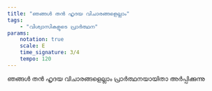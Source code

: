 ```yaml
---
title: "ഞങ്ങൾ തൻ ഹൃദയ വിചാരങ്ങളെല്ലാം"
tags:
    - "വിശ്വാസികളുടെ പ്രാർത്ഥന"
params:
    notation: true
    scale: E
    time_signature: 3/4
    tempo: 120
---
```

ഞങ്ങൾ തൻ ഹൃദയ വിചാരങ്ങളെല്ലാം
പ്രാർത്ഥനയായിതാ അർപ്പിക്കുന്നു
